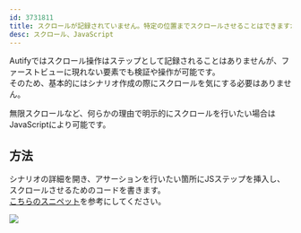 ```yaml
---
id: 3731811
title: スクロールが記録されていません。特定の位置までスクロールさせることはできますか？
desc: スクロール、JavaScript
---
```


Autifyではスクロール操作はステップとして記録されることはありませんが、ファーストビューに現れない要素でも検証や操作が可能です。<br>そのため、基本的にはシナリオ作成の際にスクロールを気にする必要はありません。

無限スクロールなど、何らかの理由で明示的にスクロールを行いたい場合はJavaScriptにより可能です。<br>

方法
--

シナリオの詳細を開き、アサーションを行いたい箇所にJSステップを挿入し、スクロールさせるためのコードを書きます。<br>[こちらのスニペット](https://github.com/autifyhq/autify-javascript-snippets/blob/master/snippets/scroll.js)を参考にしてください。

![](https://downloads.intercomcdn.com/i/o/186670765/aed08824828820aa6fcb7677/_2019-09-25_2.01.22+%281%29.png)

<br>